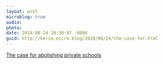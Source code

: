 ```yaml
---
layout: post
microblog: true
audio: 
photo: 
date: 2018-08-24 10:30:07 -0800
guid: http://kerim.micro.blog/2018/08/24/the-case-for.html
---
```

[The case for abolishing private schools](https://www.theguardian.com/news/2018/aug/24/the-only-way-to-end-the-class-divide-the-case-for-abolishing-private-schools)
